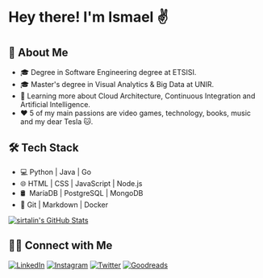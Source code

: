 # Hey there! I'm Ismael ✌️

## 👾 About Me

- 🎓 Degree in Software Engineering degree at ETSISI.
- 🎓 Master's degree in Visual Analytics & Big Data at UNIR.
- 🌱 Learning more about Cloud Architecture, Continuous Integration and Artificial Intelligence.
- ❤️ 5 of my main passions are video games, technology, books, music and my dear Tesla 🐱.

## 🛠 Tech Stack

- 💻 Python | Java | Go
- 🌐 HTML | CSS | JavaScript | Node.js
- 🛢 &nbsp;MaríaDB | PostgreSQL | MongoDB
- 🔧 Git | Markdown | Docker

[![sirtalin's GitHub Stats](https://github-readme-stats.vercel.app/api?username=sirtalin&show_icons=true)](https://github.com/sirtalin)

## 🤝🏻 Connect with Me
  
[![LinkedIn](https://img.shields.io/badge/LinkedIn-Ismael%20P%C3%A9rez%20Rold%C3%A1n-blue?style=flat-square&logo=linkedin)](https://www.linkedin.com/in/iperz/)
[![Instagram](https://img.shields.io/badge/Instagram-sirtalin-blue?style=flat-square&logo=instagram)](https://www.instagram.com/sirtalin/)
[![Twitter](https://img.shields.io/badge/Twitter-sirtalin-blue?style=flat-square&logo=twitter)](https://twitter.com/sirtalin)
[![Goodreads](https://img.shields.io/badge/Goodreads-sirtalin-blue?style=flat-square&logo=goodreads)](https://www.goodreads.com/user/show/103426185-ismael-p-rez)
